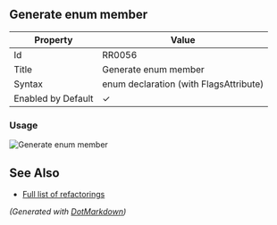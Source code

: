 ## Generate enum member

| Property           | Value                                    |
| ------------------ | ---------------------------------------- |
| Id                 | RR0056                                   |
| Title              | Generate enum member                     |
| Syntax             | enum declaration \(with FlagsAttribute\) |
| Enabled by Default | &#x2713;                                 |

### Usage

![Generate enum member](../../images/refactorings/GenerateEnumMember.png)

## See Also

* [Full list of refactorings](Refactorings.md)


*\(Generated with [DotMarkdown](http://github.com/JosefPihrt/DotMarkdown)\)*